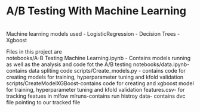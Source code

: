 ﻿# A/B Testing With Machine Learning 
 <br/>
Machine learning models used 
    - LogisticRegression
    - Decision Trees
    - Xgboost

Files in this project are <br/>
notebooks/A-B Testing Machine Learning.ipynb - Contains models running as well as the analysis and code fot the A/B testing
notebooks/data.ipynb- contains data spliting code
scripts/Create_models.py - contains code for creating models for training, hyperparameter tuning and kfold validation
scripts/CreateModelXGBoost-contains code for creating and xgboost model for training, hyperparameter tuning and kfold validation
features.csv- for tracking featues in mlfow
mlruns-contains run histroy
data- contains dvc file pointing to our tracked file


